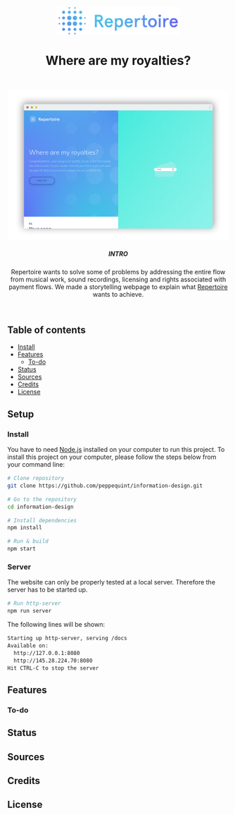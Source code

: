 <h1 align="center">
	<img src="docs/src/img/rpt-logo-gradient-horizontal.png" width="280" />
	<br>
	<br>
	Where are my royalties?
</h1>
<br>
<p align="center">
	<img src="docs/src/img/screenshot-test.png" width="1080" />
	<h5 align="center">INTRO</h5>
	<p align="center">
	Repertoire wants to solve some of problems by addressing the
	entire flow from musical work, sound recordings, licensing and
	rights associated with payment flows. We made a storytelling webpage to explain what <a href="www.repertoire.network">Repertoire</a> wants to achieve.
	</p>
</p>
<br>

## Table of contents
* [Install](#install)
* [Features](#features)
	* [To-do](#to-do)
* [Status](#status)
* [Sources](#sources)
* [Credits](#credits)
* [License](#license)

## Setup


### Install
You have to need [Node.js](#https://nodejs.org/en/download/) installed on your computer to run this project. To install this project on your computer, please follow the steps below from your command line:

``` bash
# Clone repository
git clone https://github.com/peppequint/information-design.git
```

``` bash
# Go to the repository
cd information-design
```

``` bash
# Install dependencies
npm install
```

``` bash
# Run & build
npm start
```

### Server
The website can only be properly tested at a local server. Therefore the server has to be started up.
``` bash
# Run http-server
npm run server
```

The following lines will be shown:
``` bash
Starting up http-server, serving /docs
Available on:
  http://127.0.0.1:8080
  http://145.28.224.70:8080
Hit CTRL-C to stop the server
```

## Features

### To-do

## Status

## Sources

## Credits

## License
